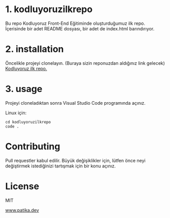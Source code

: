 # 1. kodluyoruzilkrepo
Bu repo Kodluyoruz Front-End Eğitiminde oluşturduğumuz ilk repo. İçerisinde bir adet README dosyası, bir adet de index.html barındırıyor.

# 2. installation
Öncelikle projeyi clonelayın. (Buraya sizin reponuzdan aldığınız link gelecek)
[Kodluyoruz ilk repo.](https://github.com/atmcmustafa/kodluyoruzilkrepo.git)

# 3. usage
Projeyi cloneladıktan sonra Visual Studio Code programında açınız.

Linux için:
``` 
cd kodluyoruzilkrepo
code .
```
# Contributing
Pull requestler kabul edilir. Büyük değişiklikler için, lütfen önce neyi değiştirmek istediğinizi tartışmak için bir konu açınız.

# License
MIT

www.patika.dev

